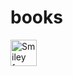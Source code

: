 # books


<img src="https://3c1703fe8d.site.internapcdn.net/newman/gfx/news/hires/2018/einstein.jpg" alt="Smiley face" width="42" height="42">
